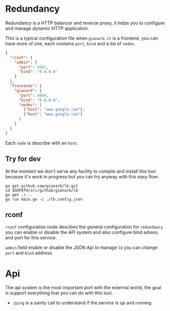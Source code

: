 # Redundancy

Redundancy is a HTTP balancer and reverse proxy, it helps you to configure and
manage dynamic HTTP application.

This is a typical configuration file when `gianarb.it` is a frontend, you can
have more of one, each contains `port`, `bind` and a list of `nodes`.

```json
{
  "rconf": {
    "admin": {
      "port": 9992,
      "bind": "0.0.0.0"
    }
  },
  "frontends": {
    "gianarb": {
      "port": 8089,
      "bind": "0.0.0.0",
      "nodes": [
        {"host": "www.google.com"},
        {"host": "www.google.com"}
      ]
    }
  }
}
```

Each `node` is describe with an `host`.

## Try for dev
At the moment we don't serve any facility to compile and install this tool
because it's work in progress but you can try anyway with this easy flow:

```
go get github.com/gianarb/lb.git
cd $GOPATH/src/github/gianarb/lb
go get ./...
go run main.go -c ./lb.config.json
```

## rconf
`rconf` configuration node descibes the general configuration for `redundancy`
you can enable or disable the API system and also configure bind adress and
port for this service.

`admin` field enable or disable the JSON Api to manage `lb` you can change
`port` and `bind` address.

# Api 
The api system is the most important port with the external world, the goal is
support everything that you can do with this tool.

* `/ping` is a sanity call to understand if the service is up and running
